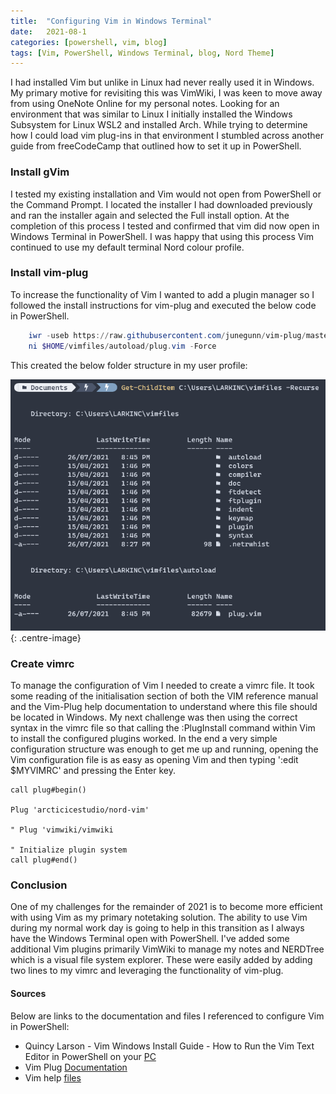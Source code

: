 ```yaml
---
title:  "Configuring Vim in Windows Terminal"
date:   2021-08-1
categories: [powershell, vim, blog]
tags: [Vim, PowerShell, Windows Terminal, blog, Nord Theme]
---
```


I had installed Vim but unlike in Linux had never really used it in Windows. My primary motive for revisiting this was VimWiki, I was keen to move away from using OneNote Online for my personal notes. Looking for an environment that was similar to Linux I initially installed the Windows Subsystem for Linux WSL2 and installed Arch. While trying to determine how I could load vim plug-ins in that environment I stumbled across another guide from freeCodeCamp that outlined how to set it up in PowerShell.

### Install gVim
I tested my existing installation and Vim would not open from PowerShell or the Command Prompt. I located the installer I had downloaded previously and ran the installer again and selected the Full install option. At the completion of this process I tested and confirmed that vim did now open in Windows Terminal in PowerShell. I was happy that using this process Vim continued to use my default terminal Nord colour profile.

### Install vim-plug
To increase the functionality of Vim I wanted to add a plugin manager so I followed the install instructions for vim-plug and executed the below code in PowerShell.

```powershell 
    iwr -useb https://raw.githubusercontent.com/junegunn/vim-plug/master/plug.vim |`
    ni $HOME/vimfiles/autoload/plug.vim -Force
```

This created the below folder structure in my user profile:

![Initial state of Windows Terminal](/images/VPS_001.png){: .centre-image}

### Create vimrc
To manage the configuration of Vim I needed to create a vimrc file. It took some reading of the initialisation section of both the VIM reference manual and the Vim-Plug help documentation to understand where this file should be located in Windows. My next challenge was then using the correct syntax in the vimrc file so that calling the :PlugInstall command within Vim to install the configured plugins worked. In the end a very simple configuration structure was enough to get me up and running, opening the Vim configuration file is as easy as opening Vim and then typing ':edit $MYVIMRC' and pressing the Enter key. 

```vim
call plug#begin()

Plug 'arcticicestudio/nord-vim'

" Plug 'vimwiki/vimwiki

" Initialize plugin system
call plug#end()
```

### Conclusion
One of my challenges for the remainder of 2021 is to become more efficient with using Vim as my primary notetaking solution. The ability to use Vim during my normal work day is going to help in this transition as I always have the Windows Terminal open with PowerShell. I've added some additional Vim plugins primarily VimWiki to manage my notes and NERDTree which is a visual file system explorer. These were easily added by adding two lines to my vimrc and leveraging the functionality of vim-plug.


#### Sources
Below are links to the documentation and files I referenced to configure Vim in PowerShell:

- Quincy Larson - Vim Windows Install Guide - How to Run the Vim Text Editor in PowerShell on your [PC](https://www.freecodecamp.org/news/vim-windows-install-powershell/)
- Vim Plug [Documentation](https://github.com/junegunn/vim-plug)
- Vim help [files](https://vimhelp.org/starting.txt.html#initialization)